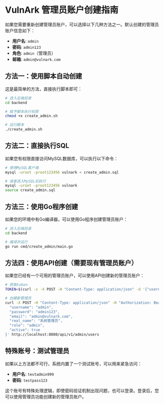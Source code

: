 # VulnArk 管理员账户创建指南

如果您需要重新创建管理员账户，可以选择以下几种方法之一。默认创建的管理员账户信息如下：

- **用户名**: `admin`
- **密码**: `admin123`
- **角色**: `admin`（管理员）
- **邮箱**: `admin@vulnark.com`

## 方法一：使用脚本自动创建

这是最简单的方法，直接执行脚本即可：

```bash
# 进入后端目录
cd backend

# 赋予脚本执行权限
chmod +x create_admin.sh

# 运行脚本
./create_admin.sh
```

## 方法二：直接执行SQL

如果您有权限直接访问MySQL数据库，可以执行以下命令：

```bash
# 使用MySQL客户端
mysql -uroot -proot123456 vulnark < create_admin.sql

# 或者进入MySQL后执行
mysql -uroot -proot123456 vulnark
source create_admin.sql
```

## 方法三：使用Go程序创建

如果您的环境中有Go编译器，可以使用Go程序创建管理员账户：

```bash
# 进入后端目录
cd backend

# 编译并运行
go run cmd/create_admin/main.go
```

## 方法四：使用API创建（需要现有管理员账户）

如果您已经有一个可用的管理员账户，可以使用API创建新的管理员账户：

```bash
# 获取token
TOKEN=$(curl -s -X POST -H "Content-Type: application/json" -d '{"username":"已有管理员账户","password":"密码"}' http://localhost:8080/api/v1/auth/login | grep -o '"token":"[^"]*' | cut -d'"' -f4)

# 创建新管理员
curl -X POST -H "Content-Type: application/json" -H "Authorization: Bearer $TOKEN" -d '{
  "username": "admin",
  "password": "admin123",
  "email": "admin@vulnark.com",
  "real_name": "系统管理员",
  "role": "admin",
  "active": true
}' http://localhost:8080/api/v1/admin/users
```

## 特殊账号：测试管理员

如果以上方法都不可行，系统内置了一个测试账号，可以用来紧急访问：

- **用户名**: `testadmin999`
- **密码**: `testpass123`

这个账号有特殊处理逻辑，即使密码验证机制出现问题，也可以登录。登录后，您可以使用管理员功能创建新的管理员账户。 